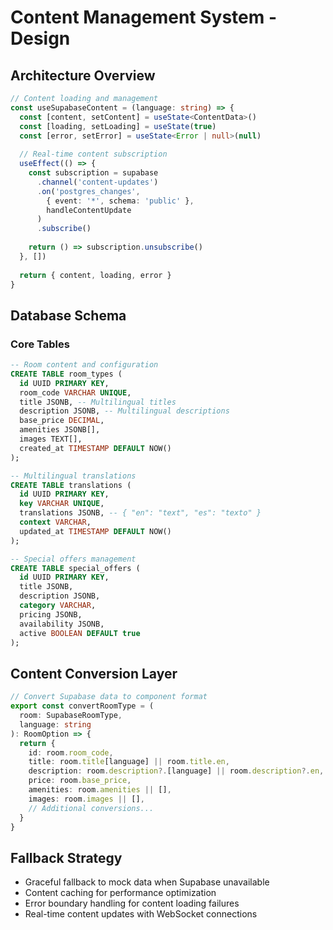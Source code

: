 # Content Management System - Design

## Architecture Overview

```typescript
// Content loading and management
const useSupabaseContent = (language: string) => {
  const [content, setContent] = useState<ContentData>()
  const [loading, setLoading] = useState(true)
  const [error, setError] = useState<Error | null>(null)
  
  // Real-time content subscription
  useEffect(() => {
    const subscription = supabase
      .channel('content-updates')
      .on('postgres_changes', 
        { event: '*', schema: 'public' },
        handleContentUpdate
      )
      .subscribe()
      
    return () => subscription.unsubscribe()
  }, [])
  
  return { content, loading, error }
}
```

## Database Schema

### Core Tables
```sql
-- Room content and configuration
CREATE TABLE room_types (
  id UUID PRIMARY KEY,
  room_code VARCHAR UNIQUE,
  title JSONB, -- Multilingual titles
  description JSONB, -- Multilingual descriptions  
  base_price DECIMAL,
  amenities JSONB[],
  images TEXT[],
  created_at TIMESTAMP DEFAULT NOW()
);

-- Multilingual translations
CREATE TABLE translations (
  id UUID PRIMARY KEY,
  key VARCHAR UNIQUE,
  translations JSONB, -- { "en": "text", "es": "texto" }
  context VARCHAR,
  updated_at TIMESTAMP DEFAULT NOW()
);

-- Special offers management
CREATE TABLE special_offers (
  id UUID PRIMARY KEY,
  title JSONB,
  description JSONB,
  category VARCHAR,
  pricing JSONB,
  availability JSONB,
  active BOOLEAN DEFAULT true
);
```

## Content Conversion Layer

```typescript
// Convert Supabase data to component format
export const convertRoomType = (
  room: SupabaseRoomType, 
  language: string
): RoomOption => {
  return {
    id: room.room_code,
    title: room.title[language] || room.title.en,
    description: room.description?.[language] || room.description?.en,
    price: room.base_price,
    amenities: room.amenities || [],
    images: room.images || [],
    // Additional conversions...
  }
}
```

## Fallback Strategy

- Graceful fallback to mock data when Supabase unavailable
- Content caching for performance optimization  
- Error boundary handling for content loading failures
- Real-time content updates with WebSocket connections